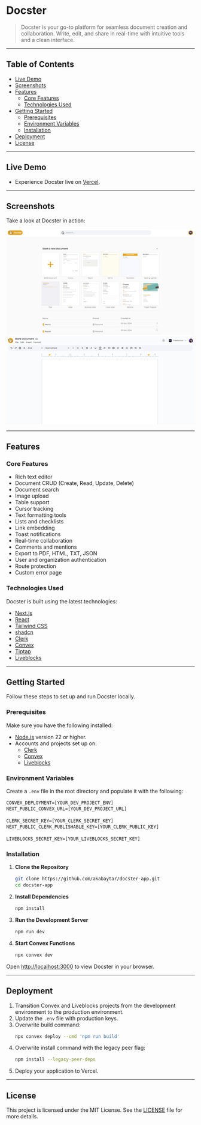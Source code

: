 # Docster

> Docster is your go-to platform for seamless document creation and collaboration. Write, edit, and share in real-time with intuitive tools and a clean interface.

---

## Table of Contents

- [Live Demo](#live-demo)
- [Screenshots](#screenshots)
- [Features](#features)
  - [Core Features](#core-features)
  - [Technologies Used](#technologies-used)
- [Getting Started](#getting-started)
  - [Prerequisites](#prerequisites)
  - [Environment Variables](#environment-variables)
  - [Installation](#installation)
- [Deployment](#deployment)
- [License](#license)

---

## Live Demo

- Experience Docster live on [Vercel]().

---

## Screenshots

Take a look at Docster in action:

![Screenshot 1](/public/screen1.png)
![Screenshot 2](/public/screen2.png)

---

## Features

### Core Features

- Rich text editor
- Document CRUD (Create, Read, Update, Delete)
- Document search
- Image upload
- Table support
- Cursor tracking
- Text formatting tools
- Lists and checklists
- Link embedding
- Toast notifications
- Real-time collaboration
- Comments and mentions
- Export to PDF, HTML, TXT, JSON
- User and organization authentication
- Route protection
- Custom error page

### Technologies Used

Docster is built using the latest technologies:

- [Next.js](https://nextjs.org/)
- [React](https://reactjs.org/)
- [Tailwind CSS](https://tailwindcss.com/)
- [shadcn](https://ui.shadcn.com/)
- [Clerk](https://clerk.com/)
- [Convex](https://www.convex.dev/)
- [Tiptap](https://tiptap.dev/)
- [Liveblocks](https://liveblocks.io/)

---

## Getting Started

Follow these steps to set up and run Docster locally.

### Prerequisites

Make sure you have the following installed:

- [Node.js](https://nodejs.org/en) version 22 or higher.
- Accounts and projects set up on:
  - [Clerk](https://dashboard.clerk.com/sign-up)
  - [Convex](https://www.convex.dev/start)
  - [Liveblocks](https://liveblocks.io/api/auth/signup)

### Environment Variables

Create a `.env` file in the root directory and populate it with the following:

```env
CONVEX_DEPLOYMENT=[YOUR_DEV_PROJECT_ENV]
NEXT_PUBLIC_CONVEX_URL=[YOUR_DEV_PROJECT_URL]

CLERK_SECRET_KEY=[YOUR_CLERK_SECRET_KEY]
NEXT_PUBLIC_CLERK_PUBLISHABLE_KEY=[YOUR_CLERK_PUBLIC_KEY]

LIVEBLOCKS_SECRET_KEY=[YOUR_LIVEBLOCKS_SECRET_KEY]
```

### Installation

1. **Clone the Repository**

   ```bash
   git clone https://github.com/akabaytar/docster-app.git
   cd docster-app
   ```

2. **Install Dependencies**

   ```bash
   npm install
   ```

3. **Run the Development Server**

   ```bash
   npm run dev
   ```

4. **Start Convex Functions**
   ```bash
   npx convex dev
   ```

Open [http://localhost:3000](http://localhost:3000) to view Docster in your browser.

---

## Deployment

1. Transition Convex and Liveblocks projects from the development environment to the production environment.
2. Update the `.env` file with production keys.
3. Overwrite build command:
   ```bash
   npx convex deploy --cmd 'npm run build'
   ```
4. Overwrite install command with the legacy peer flag:
   ```bash
   npm install --legacy-peer-deps
   ```
5. Deploy your application to Vercel.

---

## License

This project is licensed under the MIT License. See the [LICENSE](LICENSE.md) file for more details.
